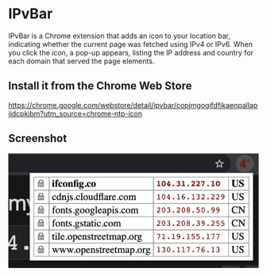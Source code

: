 # IPvBar

IPvBar is a Chrome extension that adds an icon to your location bar, indicating whether the current page was fetched using IPv4 or IPv6. When you click the icon, a pop-up appears, listing the IP address and country for each domain that served the page elements.

## Install it from the Chrome Web Store

https://chrome.google.com/webstore/detail/ipvbar/copjmgogifdfjkaenpallapiidcpkjbm?utm_source=chrome-ntp-icon

## Screenshot

![Screenshot](/misc/demo.png?raw=true)

